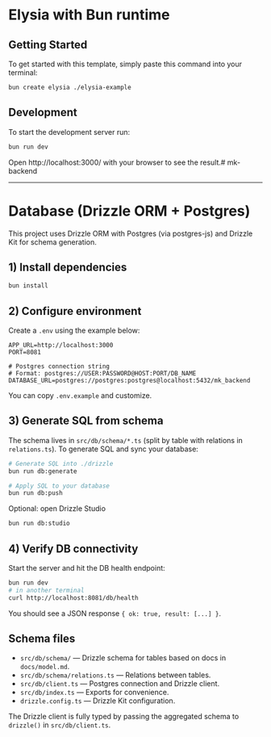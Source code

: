 # Elysia with Bun runtime

## Getting Started
To get started with this template, simply paste this command into your terminal:
```bash
bun create elysia ./elysia-example
```

## Development
To start the development server run:
```bash
bun run dev
```

Open http://localhost:3000/ with your browser to see the result.# mk-backend

---

# Database (Drizzle ORM + Postgres)

This project uses Drizzle ORM with Postgres (via postgres-js) and Drizzle Kit for schema generation.

## 1) Install dependencies

```bash
bun install
```

## 2) Configure environment

Create a `.env` using the example below:

```
APP_URL=http://localhost:3000
PORT=8081

# Postgres connection string
# Format: postgres://USER:PASSWORD@HOST:PORT/DB_NAME
DATABASE_URL=postgres://postgres:postgres@localhost:5432/mk_backend
```

You can copy `.env.example` and customize.

## 3) Generate SQL from schema

The schema lives in `src/db/schema/*.ts` (split by table with relations in `relations.ts`). To generate SQL and sync your database:

```bash
# Generate SQL into ./drizzle
bun run db:generate

# Apply SQL to your database
bun run db:push
```

Optional: open Drizzle Studio

```bash
bun run db:studio
```

## 4) Verify DB connectivity

Start the server and hit the DB health endpoint:

```bash
bun run dev
# in another terminal
curl http://localhost:8081/db/health
```

You should see a JSON response `{ ok: true, result: [...] }`.

## Schema files

- `src/db/schema/` — Drizzle schema for tables based on docs in `docs/model.md`.
- `src/db/schema/relations.ts` — Relations between tables.
- `src/db/client.ts` — Postgres connection and Drizzle client.
- `src/db/index.ts` — Exports for convenience.
- `drizzle.config.ts` — Drizzle Kit configuration.

The Drizzle client is fully typed by passing the aggregated schema to `drizzle()` in `src/db/client.ts`.

